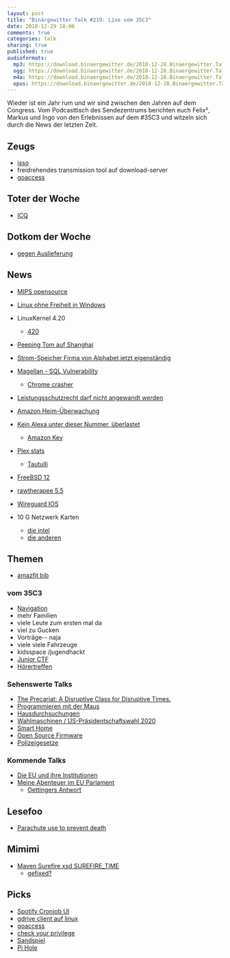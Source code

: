 ```yaml
---
layout: post
title: "Binärgewitter Talk #219: Live vom 35C3"
date: 2018-12-29 18:00
comments: true
categories: talk
sharing: true
published: true
audioformats:
  mp3: https://download.binaergewitter.de/2018-12-28.Binaergewitter.Talk.219.mp3
  ogg: https://download.binaergewitter.de/2018-12-28.Binaergewitter.Talk.219.ogg
  m4a: https://download.binaergewitter.de/2018-12-28.Binaergewitter.Talk.219.m4a
  opus: https://download.binaergewitter.de/2018-12-28.Binaergewitter.Talk.219.opus
---
```

Wieder ist ein Jahr rum und wir sind zwischen den Jahren auf dem Congress. Vom Podcasttisch des Sendezentrums berichten euch Felix², Markus und Ingo von den
Erlebnissen auf dem #35C3 und witzeln sich durch die News der letzten Zeit.


## Zeugs
- [isso](https://github.com/posativ/isso)
- freidrehendes transmission tool auf download-server
- [goaccess](https://goaccess.io)

## Toter der Woche
- [ICQ](https://www.golem.de/news/instant-messaging-icq-blockiert-alle-alternativen-messenger-clients-1812-138427.html)

## Dotkom der Woche
- [gegen Auslieferung](https://www.heise.de/newsticker/meldung/Kim-Dotcom-kann-gegen-Auslieferung-an-USA-Berufung-einlegen-4257316.html)

## News
- [MIPS opensource](https://www.golem.de/news/cpu-befehlssatz-mips-soll-open-source-werden-1812-138302.html)
- [Linux ohne Freiheit in Windows](https://tech.slashdot.org/story/18/12/17/2041255/red-hat-enterprise-linux-comes-to-windows-10-in-the-form-of-wlinux-enterprise
)
- LinuxKernel 4.20
  * [420](https://pbs.twimg.com/media/DbPP7maU0AAnK5y.jpg)
- [Peeping Tom auf Shanghai](http://sh-meet.bigpixel.cn/)
- [Strom-Speicher Firma von Alphabet jetzt eigenständig](
https://www.heise.de/newsticker/meldung/Strom-Zwischenspeicher-Alphabet-Tochter-Malta-wird-eigenstaendiges-Unternehmen-4258651.html)
- [Magellan - SQL Vulnerability](https://blade.tencent.com/magellan/index_en.html)
  * [Chrome crasher](https://worthdoingbadly.com/sqlitebug/)
- [Leistungsschutzrecht darf nicht angewandt werden](
https://www.heise.de/newsticker/meldung/EuGH-Anwalt-Leistungsschutzrecht-darf-nicht-angewandt-werden-4249611.html)
- [Amazon Heim-Überwachung](https://www.aclu.org/blog/privacy-technology/surveillance-technologies/amazons-disturbing-plan-add-face-surveillance-yo-0)
- [Kein Alexa unter dieser Nummer, überlastet](https://www.heise.de/newsticker/meldung/Amazon-Alexa-an-Weihnachten-ueberlastet-4259422.html)
  * [Amazon Key](https://www.amazon.com/b?ie=UTF8&node=17861200011)
- [Plex stats](https://www.plex.tv/blog/rocking-around-the-christmas-dashboard/)
  * [Tautulli](https://github.com/Tautulli/Tautulli)
- [FreeBSD 12](https://www.heise.de/ix/meldung/FreeBSD-12-mit-Optimierungen-fuer-AMD-Zen-und-VMs-in-Jails-4248272.html)
- [rawtherapee 5.5](https://rawtherapee.com/blog/rawtherapee-5.5-released)
- [Wireguard IOS](https://www.golem.de/news/security-wireguard-vpn-fuer-ios-verfuegbar-1812-138417.html)

- 10 G Netzwerk Karten
  * [die intel](https://amzn.to/2GGAIpc)
  * [die anderen](https://amzn.to/2RpQdWA)


## Themen

- [amazfit bib](https://amzn.to/2QWDJq3)

### vom 35C3
- [Navigation](https://35c3.c3nav.de)
- mehr Familien
- viele Leute zum ersten mal da
- viel zu Gucken
- Vorträge-- naja
- viele viele Fahrzeuge
- kidsspace /jugendhackt
- [Junior CTF](https://junior.35c3ctf.ccc.ac/challenges/)
- [Hörertreffen](https://twitter.com/ingoebel/status/1078601547649597442)

### Sehenswerte Talks

- [The Precariat: A Disruptive Class for Disruptive Times.](https://media.ccc.de/v/35c3-10021-the_precariat_a_disruptive_class_for_disruptive_times)
- [Programmieren mit der Maus](https://media.ccc.de/v/35c3-38-programmieren-mit-der-maus)
- [Hausdurchsuchungen](https://media.ccc.de/v/35c3-10018-verhalten_bei_hausdurchsuchungen)
- [Wahlmaschinen / US-Präsidentschaftswahl 2020](https://media.ccc.de/v/35c3-9917-election_cybersecurity_progress_report)
- [Smart Home](https://media.ccc.de/v/35c3-9723-smart_home_-_smart_hack)
- [Open Source Firmware](https://media.ccc.de/v/35c3-9778-open_source_firmware)
- [Polizeigesetze](https://media.ccc.de/v/35c3-10015-polizeigesetze)


### Kommende Talks
- [Die EU und ihre Institutionen](https://media.ccc.de/v/35c3-10010-die_eu_und_ihre_institutionen)
- [Meine Abenteuer im EU Parlament](https://youtu.be/ao1s4lWOb-8?t=3650)
  * [Oettingers Antwort](https://youtu.be/Qd6T9uH0cM4?t=213)

## Lesefoo
- [Parachute use to prevent death](https://www.bmj.com/content/363/bmj.k5094)

## Mimimi
- [Maven Surefire xsd SUREFIRE_TIME](https://issues.apache.org/jira/browse/SUREFIRE-1533)
  * [gefixed?](http://maven.apache.org/surefire/maven-surefire-plugin/xsd/surefire-test-report.xsd)

## Picks

- [Spotify Cronjob UI](https://github.com/spotify/luigi)
- [gdrive client auf linux](https://abevoelker.github.io/how-long-since-google-said-a-google-drive-linux-client-is-coming/)
- [goaccess](https://goaccess.io/)
- [check your privilege](https://checkyourprivilege.org/)
- [Sandspiel](https://news.ycombinator.com/item?id=18696291)
- [Pi Hole](https://pi-hole.net/)
